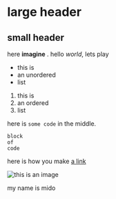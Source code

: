# large header 
## small header 
here **imagine** .
hello *world*,
lets play 
- this is
- an unordered
- list 
1. this is 
2. an ordered 
3. list

here is `some code` in the middle.

```
block 
of 
code 
```
here is how you make [a link](https://github.com/mghann)


![this is an image](sdfdhgfjgf.jpg)

my name is mido   
